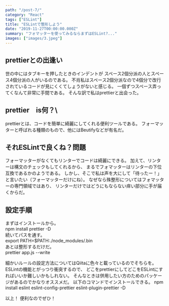 ```yaml
---
path: "/post-7/"
category: "React"
tags: ["ESLint"]
title: "ESLintで整形しよう"
date: "2019-11-27T00:00:00.000Z"
summary: "フォマッターを使ってみるならまずはESLint?..."
images: ["images/3.jpeg"]
---
```


## prettierとの出逢い

世の中にはタブキーを押したときのインデントが
スペース2個分派の人とスペース4個分派の人がいるのである。
不肖私はスペース2個分派なので4個分で改行されているコードが見にくくてしょうがないと感じる。
一個ずつスペース弄ってくなんて非常に手間である。
そんな訳で私はprettierと出会った。

## prettier　is何？\

prettierとは、コードを簡単に綺麗にしてくれる便利ツールである。
フォーマッターと呼ばれる種類のもので、他にはBeutifyなどが有名だ。

## それESLintで良くね？問題

フォーマッターがなくてもリンターでコードは綺麗にできる。
加えて、リンターは構文のチェックもしてくれるから、
まるでフォマッターはリンターの下位互換であるかのようである。
しかし、そこで私は声を大にして「待ったー！」と言いたい（フォーマッターだけにね）。
なぜなら殊整形についてはフォマッターの専門領域ではあり、
リンターだけではどうにもならない痒い部分に手が届くからだ。

## 設定手順

まずはインストールから。  
npm install prettier -D  
続いてパスを通す。  
export PATH=$PATH:./node_modules/.bin  
あとは整形するだけだ。  
prettier app.js --write  

細かいルールの設定方法についてはQiitaに色々と載っているのでそちらを。
ESLintの機能とがっつり衝突するので、
どこをprettierにしてどこをESLintにすればいいか難しいかもしれない。
そんなときは併用したい方のためのパッケージがあるのでかなりオススメだ。
以下のコマンドでインストールできる。
npm install eslint eslint-config-prettier eslint-plugin-prettier -D

以上！
便利なのでぜひ！
